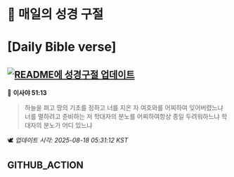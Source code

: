 # 🙏 매일의 성경 구절
# [Daily Bible verse]
## [![README에 성경구절 업데이트](https://github.com/DONGSUKA/first_test/actions/workflows/update-readme-bible.yml/badge.svg)](https://github.com/DONGSUKA/first_test/actions/workflows/update-readme-bible.yml)
<!-- START_BIBLE_VERSE -->
📖 **이사야 51:13**
> 하늘을 펴고 땅의 기초를 정하고 너를 지은 자 여호와를 어찌하여 잊어버렸느냐 너를 멸하려고 준비하는 저 학대자의 분노를 어찌하여항상 종일 두려워하느냐 학대자의 분노가 어디 있느냐

🕊️ _업데이트 시각: 2025-08-18 05:31:12 KST_
  <!-- END_BIBLE_VERSE -->
## GITHUB_ACTION
